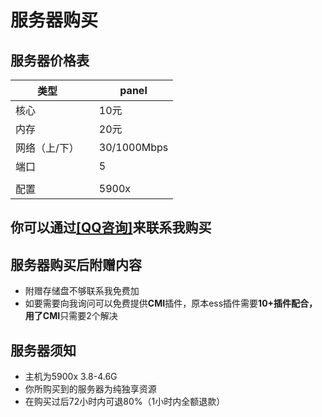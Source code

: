 # 服务器购买
## 服务器价格表

| **类型**  |   | **panel**   |
|---------|---|-------------|
| 核心      |   | 10元         |
| 内存      |   | 20元         |
| 网络（上/下） |   | 30/1000Mbps |
| 端口      |   | 5           |
|         |   |             |
| 配置      |   | 5900x       |

## 你可以通过[**[QQ咨询]**](https://wpa.qq.com/msgrd?v=3&uin=1305300729&site)来联系我购买
## 服务器购买后附赠内容
- 附赠存储盘不够联系我免费加
- 如要需要向我询问可以免费提供**CMI**插件，原本ess插件需要**10+**插件配合，用了**CMI**只需要2个解决

## 服务器须知
- 主机为5900x  3.8-4.6G
- 你所购买到的服务器为纯独享资源
- 在购买过后72小时内可退80%（1小时内全额退款）
